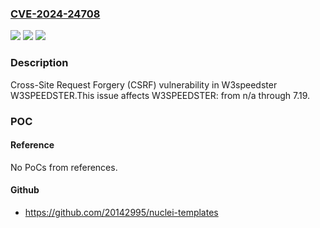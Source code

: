 ### [CVE-2024-24708](https://cve.mitre.org/cgi-bin/cvename.cgi?name=CVE-2024-24708)
![](https://img.shields.io/static/v1?label=Product&message=W3SPEEDSTER&color=blue)
![](https://img.shields.io/static/v1?label=Version&message=n%2Fa%3C%3D%207.19%20&color=brighgreen)
![](https://img.shields.io/static/v1?label=Vulnerability&message=CWE-352%20Cross-Site%20Request%20Forgery%20(CSRF)&color=brighgreen)

### Description

Cross-Site Request Forgery (CSRF) vulnerability in W3speedster W3SPEEDSTER.This issue affects W3SPEEDSTER: from n/a through 7.19.

### POC

#### Reference
No PoCs from references.

#### Github
- https://github.com/20142995/nuclei-templates

